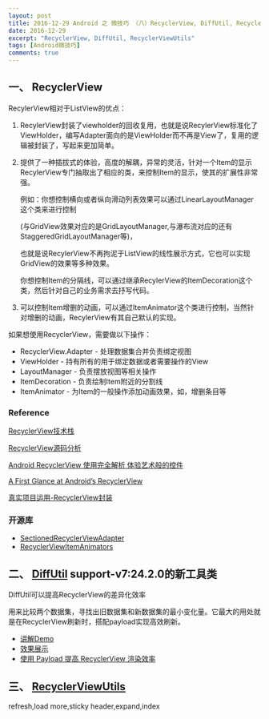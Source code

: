 ```yaml
---
layout: post
title: 2016-12-29 Android 之 微技巧 （八）RecyclerView, DiffUtil, RecyclerViewUtils
date: 2016-12-29
excerpt: "RecyclerView, DiffUtil, RecyclerViewUtils"
tags: [Android微技巧]
comments: true
---
```


## 一、 RecyclerView

RecylerView相对于ListView的优点：

1. RecylerView封装了viewholder的回收复用，也就是说RecylerView标准化了ViewHolder，编写Adapter面向的是ViewHolder而不再是View了，复用的逻辑被封装了，写起来更加简单。
2. 提供了一种插拔式的体验，高度的解耦，异常的灵活，针对一个Item的显示RecylerView专门抽取出了相应的类，来控制Item的显示，使其的扩展性非常强。

    例如：你想控制横向或者纵向滑动列表效果可以通过LinearLayoutManager这个类来进行控制
    
    (与GridView效果对应的是GridLayoutManager,与瀑布流对应的还有StaggeredGridLayoutManager等)，
    
    也就是说RecylerView不再拘泥于ListView的线性展示方式，它也可以实现GridView的效果等多种效果。
    
    你想控制Item的分隔线，可以通过继承RecylerView的ItemDecoration这个类，然后针对自己的业务需求去抒写代码。

3. 可以控制Item增删的动画，可以通过ItemAnimator这个类进行控制，当然针对增删的动画，RecylerView有其自己默认的实现。


如果想使用RecyclerView，需要做以下操作：

- RecyclerView.Adapter - 处理数据集合并负责绑定视图
- ViewHolder - 持有所有的用于绑定数据或者需要操作的View
- LayoutManager - 负责摆放视图等相关操作
- ItemDecoration - 负责绘制Item附近的分割线
- ItemAnimator - 为Item的一般操作添加动画效果，如，增删条目等


### Reference

[RecyclerView技术栈](http://www.jianshu.com/p/16712681731e)

[RecyclerView源码分析](http://www.jcodecraeer.com/a/anzhuokaifa/androidkaifa/2016/0307/4032.html)

[Android RecyclerView 使用完全解析 体验艺术般的控件](http://blog.csdn.net/lmj623565791/article/details/45059587)

[A First Glance at Android’s RecyclerView](https://www.grokkingandroid.com/first-glance-androids-recyclerview/)

[真实项目运用-RecyclerView封装](http://blog.csdn.net/u014315849/article/details/52537700)

### 开源库

- [SectionedRecyclerViewAdapter](https://github.com/luizgrp/SectionedRecyclerViewAdapter)
- [RecyclerViewItemAnimators](https://github.com/gabrielemariotti/RecyclerViewItemAnimators)


## 二、 [DiffUtil](http://blog.csdn.net/zxt0601/article/details/52562770) support-v7:24.2.0的新工具类

DiffUtil可以提高RecyclerView的差异化效率

用来比较两个数据集，寻找出旧数据集和新数据集的最小变化量。它最大的用处就是在RecyclerView刷新时，搭配payload实现高效刷新。 

- [讲解Demo](https://github.com/mcxtzhang/DiffUtils)   
- [效果展示](http://www.itwendao.com/article/detail/51690.html)  
- [使用 Payload 提高 RecyclerView 渲染效率](http://www.tuicool.com/articles/EnyARvQ)


## 三、 [RecyclerViewUtils](https://github.com/captain-miao/RecyclerViewUtils)

refresh,load more,sticky header,expand,index



